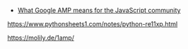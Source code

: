 - [What Google AMP means for the JavaScript community](https://molily.de/amp/)

https://www.pythonsheets1.com/notes/python-re11xp.html

https://molily.de/1amp/
